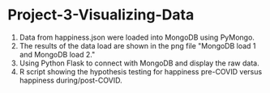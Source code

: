 # Project-3-Visualizing-Data

1. Data from happiness.json were loaded into MongoDB using PyMongo.
2. The results of the data load are shown in the png file "MongoDB load 1 and MongoDB load 2."
3. Using Python Flask to connect with MongoDB and display the raw data.
4. R script showing the hypothesis testing for happiness pre-COVID versus happiness during/post-COVID.

